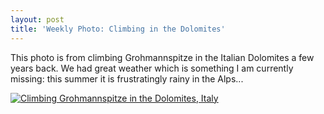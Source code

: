 ```yaml
---
layout: post
title: 'Weekly Photo: Climbing in the Dolomites'
---
```


This photo is from climbing Grohmannspitze in the Italian Dolomites a few years back.  We had great weather which is something I am currently missing:  this summer it is frustratingly rainy in the Alps...

<a href="http://alpinepeaks.smugmug.com/Landscapes/ClimbingAlps/14252011_JDRUy#1053489259_vjhUY-A-LB" title="Climbing Grohmannspitze in the Dolomites, Italy"><img src="http://alpinepeaks.smugmug.com/Landscapes/ClimbingAlps/2006-1028-1780/1053489259_vjhUY-900x900-2.jpg" title="Climbing Grohmannspitze in the Dolomites, Italy" alt="Climbing Grohmannspitze in the Dolomites, Italy"></a>
